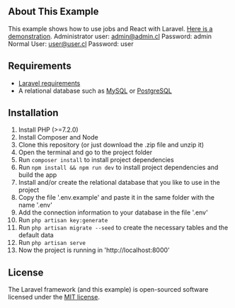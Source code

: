 ## About This Example

This example shows how to use jobs and React with Laravel.
[Here is a demonstration](https://laravel-react-example.swarm.cl).
Administrator user: admin@admin.cl
Password: admin
Normal User: user@user.cl
Password: user

## Requirements

* [Laravel requirements](https://laravel.com/docs/7.x#server-requirements)
* A relational database such as [MySQL](https://www.mysql.com/) or [PostgreSQL](https://www.postgresql.org/)

## Installation

1. Install PHP (>=7.2.0)
2. Install Composer and Node
3. Clone this repository (or just download the .zip file and unzip it)
4. Open the terminal and go to the project folder
5. Run `composer install` to install project dependencies
6. Run `npm install && npm run dev` to install project dependencies and build the app
7. Install and/or create the relational database that you like to use in the project
8. Copy the file '.env.example' and paste it in the same folder with the name '.env'
9. Add the connection information to your database in the file '.env'
10. Run `php artisan key:generate`
11. Run `php artisan migrate --seed` to create the necessary tables and the default data
12. Run `php artisan serve`
13. Now the project is running in 'http://localhost:8000'

## License

The Laravel framework (and this example) is open-sourced software licensed under the [MIT license](https://opensource.org/licenses/MIT).
